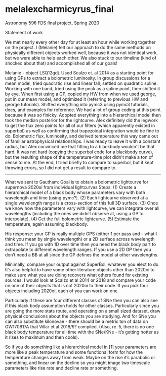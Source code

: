 # melalexcharmicyrus_final
Astronomy 596 FDS final project, Spring 2020

Statement of work

We met nearly every other day for at least an hour while working together on the project. I (Melanie) felt our approach to do the same methods on physically different objects worked well, because it was not identical work, but we were able to help each other. We also stuck to our timeline (kind of shocked about that) and accomplished all of our goals!

Melanie - object LSQ12gdj. Used Scalzo et. al 2014 as a starting point for using GPs to extract a bolometric luminosity. In group discussions for a mean model, tried quadratic rise and linear fall, settled on quadratic spline. Working with one band, tried using the peak as a spline point, then shifted it by eye. When first using a GP, copied my HW from when we used george, put in our mean model, and optimized it (referring to previous HW and george tutorials). Shifted everything into pymc3 using pymc3 tutorials, docs, and examples for reference. We had a lot of group coding at this point because it was so finicky. Adopted everything into a hierarchical model then took the median posterior for the lightcurve. Alex definitely did the legwork to get the flux zero points for all of our filters (which apparently existed in superbol) as well as confirming that trapezoidal integration would be fine to do. Bolometric flux, luminosity, and derived temperature this way came out of familiar astrophysical relationships. I was ready to leave it with a constant radius, but Alex convinced me that fitting to a blackbody wouldn't be that hard. It was not hard (copying the superbol code for a blackbody curve), but the resulting shape of the temperature-time plot didn't make a ton of sense to me. At the end, I tried briefly to compare to superbol, but it kept throwing errors, so I did not get a result to compare to. 



----------------------------------------------
What we sent to Gautham:
Goal is to obtain a bolometric lightcurve for supernova 2020oi from individual lightcurves
Steps:
(1) Create a hierarchical model of a black body whose parameters vary with both wavelength and time (using pymc?).
(2) Each lightcurve observed at a single wavelength range is a cross-section of this full 3D surface.
(3) Once we know how the parameters vary with lightcurve, we can integrate over all wavelengths (including the ones we didn’t observe at, using a GP to interpolate).
(4) Get the full bolometric lightcurve.
(5) Estimate the temperature, again assuming blackbody.

His response:
your GP is really multiple GPS (either 1 per pass and - what I think you mean by single wavelength) or a 2D surface across wavelength and time.
If you go with 1D over time then you need the black body part to extrapolate to different wavelength ranges.
If you use a 2D GP then you don’t need a BB at all since the GP defines the model at other wavelengths.

Minimally, compare your output against SuperBol, whatever you elect to do.
It’s also helpful to have some other literature objects other than 2020oi to make sure what you are doing recovers what others found for existing sources.
I would look at Scalzo et al 2014 or 2018 and compare your code on one of their objects that is not 2020oi to their code.
If you pick four objects including 2020oi, each of you can work on one.

Particularly if these are four different classes of SNe then you can also see if this black body assumption holds for other classes.
Particularly since you are going the more stats route, and operating on a small sized dataset, draw physical conclusions about the objects you are studying.
And for SNe you can also substitute kilonovae - there should be a metric ton of data on GW170817A that Villar et al 2018/9?  compiled.
(Also, re. 5, there is no one black body temperature for all time with the SNe/KNe - it’s getting hotter as it rises to maximum and then cools).

So if you do something like a hierarchical model in [1] your parameters are more like a peak temperature and some functional form for how the temperature changes away from weak.
Maybe on the rise it’s parabolic or something, and linear on the decline so you might image two timescale parameters like rise rate and decline rate or something.
